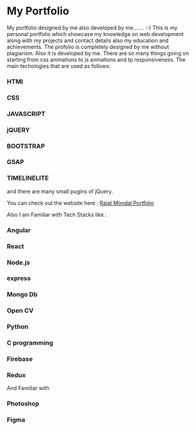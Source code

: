 # My Portfolio
My portfolio designed by me also developed by me....... :-)
This is my personal portfolio which showcase my knowledge on web development along with my projects and contact details also my education and achievements.
The profolio is completely designed by me without plagiarism. Also it is developed by me. There are so many things going on starting from css animations to js anmations and tp responsiveness.
The main techologies that are used as follows:
### HTMl
### CSS
### JAVASCRIPT
### jQUERY
### BOOTSTRAP
### GSAP
### TIMELINELITE
and there are many small pugins of jQuery.

You can check out the website here : 
[Rajat Mondal Portfolio](https://rajatmondalportfolio.netlify.app/)

Also I am Familiar with Tech Stacks like :

### Angular
### React
### Node.js
### express
### Mongo Db
### Open CV
### Python
### C programming
### Firebase
### Redux

And Familiar with

### Photoshop
### Figma